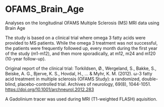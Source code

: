 # OFAMS_Brain_Age
Analyses on the longitudinal OFAMS Multiple Sclerosis (MS) MRI data using Brain Age

The study is based on a clinical trial where omega 3 fatty acids were provided to MS patients. While the omega 3 treatment was not successful, the patients were frequently followed up, every month during the first year of the study (m1-m12), and then more sporadically, at m12, m24 and m120 (10-year follow-up).

Original report of the clinical trial: 
Torkildsen, Ø., Wergeland, S., Bakke, S., Beiske, A. G., Bjerve, K. S., Hovdal, H., ... & Myhr, K. M. (2012). ω-3 fatty acid treatment in multiple sclerosis (OFAMS Study): a randomized, double-blind, placebo-controlled trial. Archives of neurology, 69(8), 1044-1051. https://doi.org/10.1001/archneurol.2012.283

A Gadolinium tracer was used during MRI (T1-weighted FLASH) aquisition.

